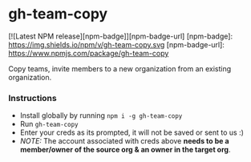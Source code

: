 # gh-team-copy

[![Latest NPM release][npm-badge]][npm-badge-url]
[npm-badge]: https://img.shields.io/npm/v/gh-team-copy.svg
[npm-badge-url]: https://www.npmjs.com/package/gh-team-copy


Copy teams, invite members to a new organization from an existing organization.

### Instructions
- Install globally by running `npm i -g gh-team-copy`
- Run `gh-team-copy`
- Enter your creds as its prompted, it will not be saved or sent to us :)
- *NOTE:* The account associated with creds above **needs to be a member/owner of the source org & an owner in the target org**.
